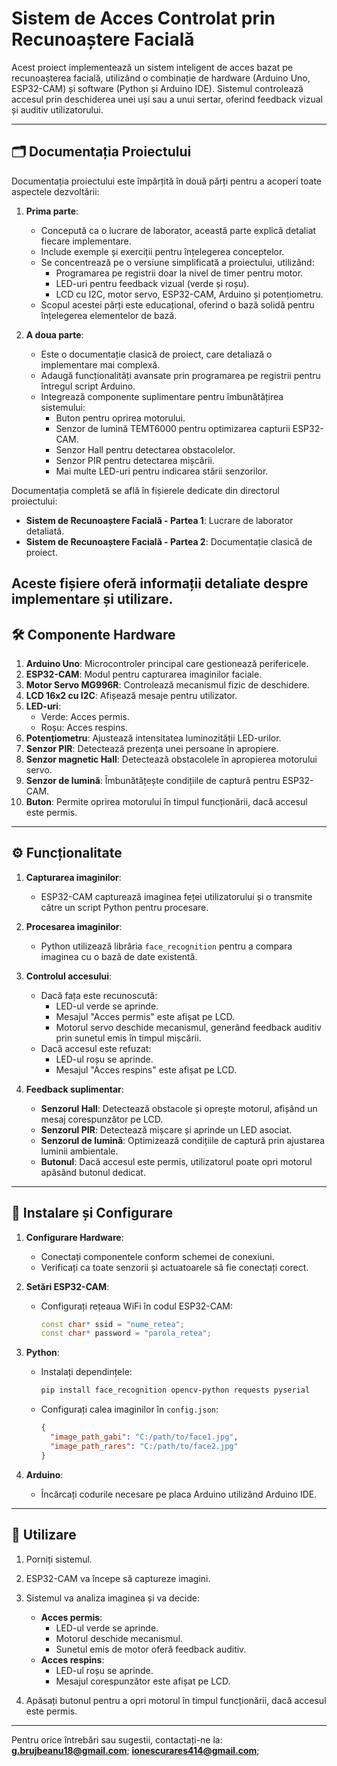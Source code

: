 # Sistem de Acces Controlat prin Recunoaștere Facială

Acest proiect implementează un sistem inteligent de acces bazat pe recunoașterea facială, utilizând o combinație de hardware (Arduino Uno, ESP32-CAM) și software (Python și Arduino IDE). Sistemul controlează accesul prin deschiderea unei uși sau a unui sertar, oferind feedback vizual și auditiv utilizatorului.

---
## 🗂️ Documentația Proiectului

Documentația proiectului este împărțită în două părți pentru a acoperi toate aspectele dezvoltării:

1. **Prima parte**: 
   - Concepută ca o lucrare de laborator, această parte explică detaliat fiecare implementare.
   - Include exemple și exerciții pentru înțelegerea conceptelor.
   - Se concentrează pe o versiune simplificată a proiectului, utilizând:
     - Programarea pe registrii doar la nivel de timer pentru motor.
     - LED-uri pentru feedback vizual (verde și roșu).
     - LCD cu I2C, motor servo, ESP32-CAM, Arduino și potențiometru.
   - Scopul acestei părți este educațional, oferind o bază solidă pentru înțelegerea elementelor de bază.

2. **A doua parte**:
   - Este o documentație clasică de proiect, care detaliază o implementare mai complexă.
   - Adaugă funcționalități avansate prin programarea pe registrii pentru întregul script Arduino.
   - Integrează componente suplimentare pentru îmbunătățirea sistemului:
     - Buton pentru oprirea motorului.
     - Senzor de lumină TEMT6000 pentru optimizarea capturii ESP32-CAM.
     - Senzor Hall pentru detectarea obstacolelor.
     - Senzor PIR pentru detectarea mișcării.
     - Mai multe LED-uri pentru indicarea stării senzorilor.

Documentația completă se află în fișierele dedicate din directorul proiectului:
- **Sistem de Recunoaștere Facială - Partea 1**: Lucrare de laborator detaliată.
- **Sistem de Recunoaștere Facială - Partea 2**: Documentație clasică de proiect.

Aceste fișiere oferă informații detaliate despre implementare și utilizare.
---

## 🛠️ Componente Hardware

1. **Arduino Uno**: Microcontroler principal care gestionează perifericele.
2. **ESP32-CAM**: Modul pentru capturarea imaginilor faciale.
3. **Motor Servo MG996R**: Controlează mecanismul fizic de deschidere.
4. **LCD 16x2 cu I2C**: Afișează mesaje pentru utilizator.
5. **LED-uri**:
   - Verde: Acces permis.
   - Roșu: Acces respins.
6. **Potențiometru**: Ajustează intensitatea luminozității LED-urilor.
7. **Senzor PIR**: Detectează prezența unei persoane în apropiere.
8. **Senzor magnetic Hall**: Detectează obstacolele în apropierea motorului servo.
9. **Senzor de lumină**: Îmbunătățește condițiile de captură pentru ESP32-CAM.
10. **Buton**: Permite oprirea motorului în timpul funcționării, dacă accesul este permis.

---

## ⚙️ Funcționalitate

1. **Capturarea imaginilor**: 
   - ESP32-CAM capturează imaginea feței utilizatorului și o transmite către un script Python pentru procesare.
   
2. **Procesarea imaginilor**:
   - Python utilizează librăria `face_recognition` pentru a compara imaginea cu o bază de date existentă.
   
3. **Controlul accesului**:
   - Dacă fața este recunoscută:
     - LED-ul verde se aprinde.
     - Mesajul "Acces permis" este afișat pe LCD.
     - Motorul servo deschide mecanismul, generând feedback auditiv prin sunetul emis în timpul mișcării.
   - Dacă accesul este refuzat:
     - LED-ul roșu se aprinde.
     - Mesajul "Acces respins" este afișat pe LCD.

4. **Feedback suplimentar**:
   - **Senzorul Hall**: Detectează obstacole și oprește motorul, afișând un mesaj corespunzător pe LCD.
   - **Senzorul PIR**: Detectează mișcare și aprinde un LED asociat.
   - **Senzorul de lumină**: Optimizează condițiile de captură prin ajustarea luminii ambientale.
   - **Butonul**: Dacă accesul este permis, utilizatorul poate opri motorul apăsând butonul dedicat.

---

## 🧰 Instalare și Configurare

1. **Configurare Hardware**:
   - Conectați componentele conform schemei de conexiuni.
   - Verificați ca toate senzorii și actuatoarele să fie conectați corect.

2. **Setări ESP32-CAM**:
   - Configurați rețeaua WiFi în codul ESP32-CAM:
     ```cpp
     const char* ssid = "nume_retea";
     const char* password = "parola_retea";
     ```

3. **Python**:
   - Instalați dependințele:
     ```bash
     pip install face_recognition opencv-python requests pyserial
     ```
   - Configurați calea imaginilor în `config.json`:
     ```json
     {
       "image_path_gabi": "C:/path/to/face1.jpg",
       "image_path_rares": "C:/path/to/face2.jpg"
     }
     ```

4. **Arduino**:
   - Încărcați codurile necesare pe placa Arduino utilizând Arduino IDE.

---

## 🚀 Utilizare

1. Porniți sistemul.
2. ESP32-CAM va începe să captureze imagini.
3. Sistemul va analiza imaginea și va decide:
   - **Acces permis**:
     - LED-ul verde se aprinde.
     - Motorul deschide mecanismul.
     - Sunetul emis de motor oferă feedback auditiv.
   - **Acces respins**:
     - LED-ul roșu se aprinde.
     - Mesajul corespunzător este afișat pe LCD.

4. Apăsați butonul pentru a opri motorul în timpul funcționării, dacă accesul este permis.

---


Pentru orice întrebări sau sugestii, contactați-ne la: **g.brujbeanu18@gmail.com**; **ionescurares414@gmail.com**;
